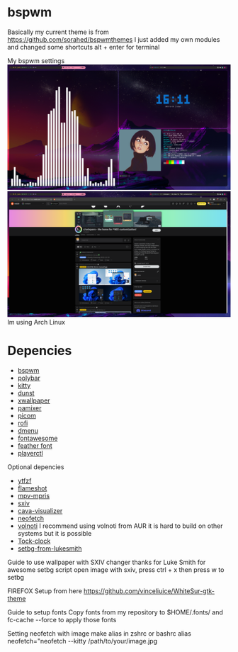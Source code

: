 # bspwm
Basically my current theme is from https://github.com/sorahed/bspwmthemes
I just added my own modules and changed some shortcuts
alt + enter for terminal


My bspwm settings
![Horizon](/desktop/currentsetup.png)
![Horizon](/desktop/currentsetup2.png)
Im using
	Arch Linux

# Depencies
+ [bspwm](https://github.com/baskerville/bspwm)
+ [polybar](https://github.com/polybar/polybar)
+ [kitty](https://github.com/kovidgoyal/kitty)
+ [dunst](https://github.com/dunst-project/dunst)
+ [xwallpaper](https://github.com/stoeckmann/xwallpaper)
+ [pamixer](https://github.com/cdemoulins/pamixer)
+ [picom](https://github.com/yshui/picom)
+ [rofi](https://github.com/davatorium/rofi)
+ [dmenu](https://tools.suckless.org/dmenu/)
+ [fontawesome](https://fontawesome.com/download)
+ [feather font](https://github.com/AT-UI/feather-font)
+ [playerctl](https://github.com/altdesktop/playerctl)


Optional depencies
+ [ytfzf](https://github.com/pystardust/ytfzf)
+ [flameshot](https://github.com/flameshot-org/flameshot)
+ [mpv-mpris](https://github.com/hoyon/mpv-mpris)
+ [sxiv](https://github.com/muennich/sxiv)
+ [cava-visualizer](https://github.com/karlstav/cava)
+ [neofetch](https://github.com/dylanaraps/neofetch)
+ [volnoti](https://github.com/davidbrazdil/volnoti)
I recommend using volnoti from AUR it is hard to build on other systems but it is possible
+ [Tock-clock](https://github.com/nwtnni/tock)
+ [setbg-from-lukesmith](https://github.com/LukeSmithxyz/voidrice/tree/master/.local/bin)

Guide to use wallpaper with SXIV changer thanks for Luke Smith for awesome setbg script
open image with sxiv, press ctrl + x then press w to setbg

FIREFOX Setup
from here
https://github.com/vinceliuice/WhiteSur-gtk-theme

Guide to setup fonts
Copy fonts from my repository to $HOME/.fonts/
and fc-cache --force to apply those fonts

Setting neofetch with image
make alias in zshrc or bashrc
alias neofetch="neofetch --kitty /path/to/your/image.jpg
